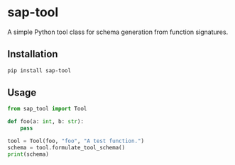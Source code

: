 # sap-tool

A simple Python tool class for schema generation from function signatures.

## Installation

```bash
pip install sap-tool
```

## Usage

```python
from sap_tool import Tool

def foo(a: int, b: str):
    pass

tool = Tool(foo, "foo", "A test function.")
schema = tool.formulate_tool_schema()
print(schema)
```
